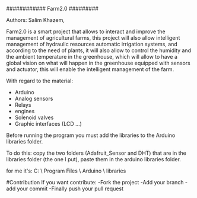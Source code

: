 ############ Farm2.0 ######### 


Authors: Salim Khazem, 

Farm2.0 is a smart project that allows to interact and improve the management of agricultural farms, this project will also allow intelligent management of hydraulic resources automatic irrigation systems, and according to the need of plants, it will also allow to control the humidity and the ambient temperature in the greenhouse, which will allow to have a global vision on what will happen in the greenhouse equipped with sensors and actuator, this will enable the intelligent management of the farm.





With regard to the material:
- Arduino
- Analog sensors
- Relays
- engines
- Solenoid valves
- Graphic interfaces (LCD ...)


Before running the program you must add the libraries to the Arduino libraries folder.

To do this: copy the two folders (Adafruit_Sensor and DHT) that are in the libraries folder (the one I put), paste them in the arduino libraries folder.

for me it's: C: \ Program Files \ Arduino \ libraries

#Contribution 
If you want contribute: 
-Fork the project 
-Add your branch 
-add your commit 
-Finally push your pull request 
